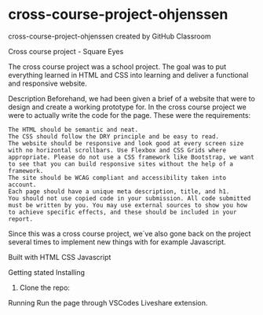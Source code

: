 # cross-course-project-ohjenssen
cross-course-project-ohjenssen created by GitHub Classroom

Cross course project - Square Eyes

The cross course project was a school project. The goal was to put everything learned in HTML and CSS into learning and deliver a functional and responsive website.

Description
Beforehand, we had been given a brief of a website that were to design and create a working prototype for. In the cross course project we were to actually write the code for the page. These were the requirements:

    The HTML should be semantic and neat.
    The CSS should follow the DRY principle and be easy to read.
    The website should be responsive and look good at every screen size with no horizontal scrollbars. Use Flexbox and CSS Grids where appropriate. Please do not use a CSS framework like Bootstrap, we want to see that you can build responsive sites without the help of a framework.
    The site should be WCAG compliant and accessibility taken into account.
    Each page should have a unique meta description, title, and h1.
    You should not use copied code in your submission. All code submitted must be written by you. You may use external sources to show you how to achieve specific effects, and these should be included in your report.
    
Since this was a cross course project, we´ve also gone back on the project several times to implement new things with for example Javascript.

Built with
    HTML
    CSS
    Javascript
    
Getting stated
Installing
1. Clone the repo:

Running
Run the page through VSCodes Liveshare extension.
